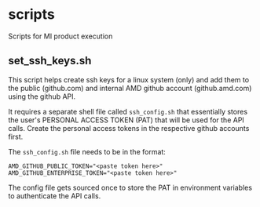# scripts
Scripts for MI product execution

## set_ssh_keys.sh
This script helps create ssh keys for a linux system (only) and add them to the public (github.com) and internal AMD github account (github.amd.com) using the github API.

It requires a separate shell file called `ssh_config.sh` that essentially stores the user's PERSONAL ACCESS TOKEN (PAT) that will be used for the API calls. Create the personal access tokens in the respective github accounts first.

The `ssh_config.sh` file needs to be in the format:

```
AMD_GITHUB_PUBLIC_TOKEN="<paste token here>"
AMD_GITHUB_ENTERPRISE_TOKEN="<paste token here>"
```
The config file gets sourced once to store the PAT in environment variables to authenticate the API calls.